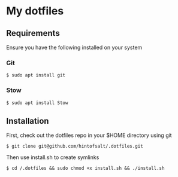 # My dotfiles

## Requirements

Ensure you have the following installed on your system

### Git

```
$ sudo apt install git
```

### Stow

```
$ sudo apt install Stow
```

## Installation

First, check out the dotfiles repo in your $HOME directory using git

```
$ git clone git@github.com/hintofsalt/.dotfiles.git
```

Then use install.sh to create symlinks

```
$ cd /.dotfiles && sudo chmod +x install.sh && ./install.sh
```
